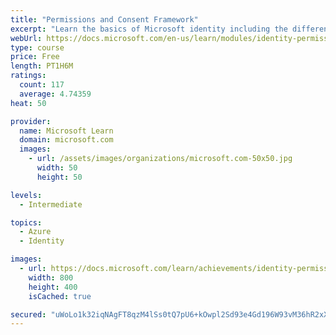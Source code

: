 ```yaml
---
title: "Permissions and Consent Framework"
excerpt: "Learn the basics of Microsoft identity including the different types of tokens, account types, and supported topologies."
webUrl: https://docs.microsoft.com/en-us/learn/modules/identity-permissions-consent/
type: course
price: Free
length: PT1H6M
ratings:
  count: 117
  average: 4.74359
heat: 50

provider:
  name: Microsoft Learn
  domain: microsoft.com
  images:
    - url: /assets/images/organizations/microsoft.com-50x50.jpg
      width: 50
      height: 50

levels:
  - Intermediate

topics:
  - Azure
  - Identity

images:
  - url: https://docs.microsoft.com/learn/achievements/identity-permissions-consent-social.png
    width: 800
    height: 400
    isCached: true

secured: "uWoLo1k32iqNAgFT8qzM4lSs0tQ7pU6+kOwpl2Sd93e4Gd196W93vM36hR2xX/DJ94nE87eQUauhAcWDWTXEMgFLWNUjRyTmz+Acgrkq3NUUDaZravC+anz+/dC4SR1mMvIHG47OGSt6lRBX4nFNfbXbsVbMYGvaoExCK+QswOd7oHJQEcXRyDRuJB8oYy9AlJi5RM0hql4hqvQNxCiMiize532ewYxN5TV2qNVgB6tiXN34vI9DEnzqVj8D9ZcwEOftqx/NDjQQXUMdYNvT/wmG4ttW5DmTiG9wGj2OmFFFytZ1xS8pVLBGc/jJLaElbAg58Br259zr/2TJQfW9dFL7FBmAN7g0dOZCiv/pHWb1454It6JwYy5VreqkWu9gsBeB5tCWVoZV1TPiPUTWW2M43OkECx+DhVy+nho44VU=;FOzfzGUVJvlUnuavverjnw=="
---
```


